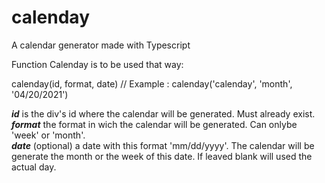 # calenday
A calendar generator made with Typescript

Function Calenday is to be used that way: 

calenday(id, format, date) // Example : calenday('calenday', 'month', '04/20/2021')


***id*** is the div's id where the calendar will be generated. Must already exist.\
***format*** the format in wich the calendar will be generated. Can onlybe 'week' or 'month'.\
***date*** (optional) a date with this format 'mm/dd/yyyy'. The calendar will be generate the month or the week of this date. If leaved blank will used the actual day.
